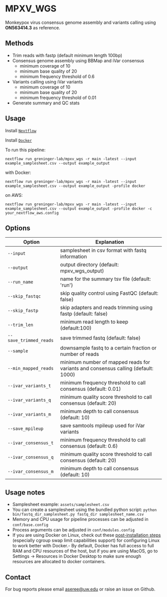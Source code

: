# MPXV_WGS

Monkeypox virus consensus genome assembly and variants calling using **ON563414.3** as reference.

## Methods

- Trim reads with fastp (default minimum length 100bp)
- Consensus genome assembly using BBMap and iVar consensus
    - minimum coverage of 10
    - minimum base quality of 20
    - minimum frequency threshold of 0.6 
- Variants calling using iVar variants
    - minimum coverage of 10
    - minimum base quality of 20
    - minimum frequency threshold of 0.01
- Generate summary and QC stats

## Usage
Install [`Nextflow`](https://www.nextflow.io/docs/latest/getstarted.html#installation)

Install [`Docker`](https://docs.docker.com/engine/installation/)

To run this pipeline:

	nextflow run greninger-lab/mpxv_wgs -r main -latest --input example_samplesheet.csv --output example_output

with Docker:

	nextflow run greninger-lab/mpxv_wgs -r main -latest --input example_samplesheet.csv --output example_output -profile docker

on AWS:
    
	nextflow run greninger-lab/mpxv_wgs -r main -latest --input example_samplesheet.csv --output example_output -profile docker -c your_nextflow_aws.config
	

## Options
|Option|Explanation|
|------|-----------|
| `--input` | samplesheet in csv format with fastq information |
| `--output` | output directory (default: mpxv_wgs_output) |
| `--run_name` | name for the summary tsv file (default: 'run') |
| `--skip_fastqc` | skip quality control using FastQC (default: false) |
| `--skip_fastp` | skip adapters and reads trimming using fastp (default: false) |
| `--trim_len` | minimum read length to keep (default:100) |
| `--save_trimmed_reads` | save trimmed fastq (default: false) |
| `--sample` | downsample fastq to a certain fraction or number of reads |
| `--min_mapped_reads` | minimum number of mapped reads for variants and consensus calling (default: 1000) |
| `--ivar_variants_t` | minimum frequency threshold to call consensus (default: 0.01) |
| `--ivar_variants_q` | minimum quality score threshold to call consensus (default: 20) |
| `--ivar_variants_m` | minimum depth to call consensus (default: 10) |
| `--save_mpileup` | save samtools mpileup used for iVar variants |
| `--ivar_consensus_t` | minimum frequency threshold to call consensus (default: 0.6) |
| `--ivar_consensus_q` | minimum quality score threshold to call consensus (default: 20) |
| `--ivar_consensus_m` | minimum depth to call consensus (default: 10) |

## Usage notes
- Samplesheet example: `assets/samplesheet.csv`
- You can create a samplesheet using the bundled python script: `python bin/fastq_dir_samplesheet.py fastq_dir samplesheet_name.csv`
- Memory and CPU usage for pipeline processes can be adjusted in `conf/base.config`
- Process arguments can be adjusted in `conf/modules.config`
- If you are using Docker on Linux, check out these [post-installation steps](https://docs.docker.com/engine/install/linux-postinstall/) (especially cgroup swap limit capabilities support) for configuring Linux to work better with Docker.- By default, Docker has full access to full RAM and CPU resources of the host, but if you are using MacOS, go to Settings -> Resources in Docker Desktop to make sure enough resources are allocated to docker containers. 

## Contact
For bug reports please email aseree@uw.edu or raise an issue on Github.
